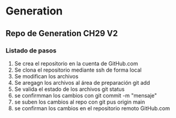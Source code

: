 # Generation
## Repo de Generation CH29 V2
### Listado de pasos

1. Se crea el repositorio en la cuenta de GitHub.com
2. Se clona el repositorio mediante ssh de forma local 
3. Se modifican los archivos
4. Se aregagn los archivos al área de preparación git add
5. Se valida el estado de los archivos git status
6. se confirmman los cambios con git commit -m "mensaje"
7. se suben los cambios al repo con git pus origin main
8. se confirman los cambios en el repositorio remoto GitHub.com
